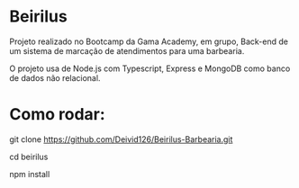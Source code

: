 # Beirilus

Projeto realizado no Bootcamp da Gama Academy, em grupo, Back-end de um sistema de marcação de atendimentos para uma barbearia.


O projeto usa de Node.js com Typescript, Express e MongoDB como banco de dados não relacional.

# Como rodar:

git clone https://github.com/Deivid126/Beirilus-Barbearia.git

cd beirilus

npm install 
